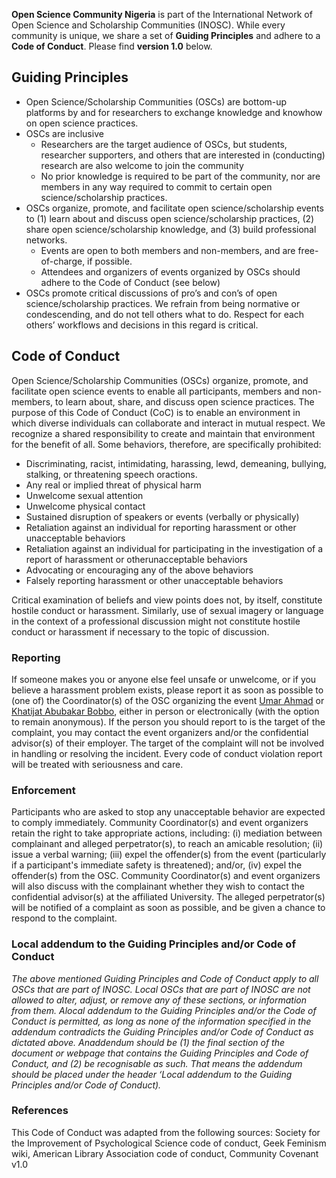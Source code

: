
**Open Science Community Nigeria** is part of the International Network of Open Science and Scholarship Communities (INOSC). While every community is unique, we share a set of **Guiding Principles** and adhere to a **Code of Conduct**. Please find **version 1.0** below.

## Guiding Principles
- Open Science/Scholarship Communities (OSCs) are bottom-up platforms by and for researchers to exchange knowledge and knowhow on open science practices.
- OSCs are inclusive 
  - Researchers are the target audience of OSCs, but students, researcher supporters, and others that are interested in (conducting) research are also welcome to join the community
  - No prior knowledge is required to be part of the community, nor are members in any way required to commit to certain open science/scholarship practices.
- OSCs organize, promote, and facilitate open science/scholarship events to (1) learn about and discuss open science/scholarship practices, (2) share open science/scholarship knowledge, and (3) build professional networks.
  - Events are open to both members and non-members, and are free-of-charge, if possible.
  - Attendees and organizers of events organized by OSCs should adhere to the Code of Conduct (see below)
- OSCs promote critical discussions of pro’s and con’s of open science/scholarship practices. We refrain from being normative or condescending, and do not tell others what to do. Respect for each others’ workflows and decisions in this regard is critical.

## Code of Conduct

Open Science/Scholarship Communities (OSCs) organize, promote, and facilitate open science events to enable all participants, members and non-members, to learn about, share, and discuss open science practices. The purpose of this Code of Conduct (CoC) is to enable an environment in which diverse individuals can collaborate and interact in mutual respect. We recognize a shared responsibility to create and maintain that environment for the benefit of all. Some behaviors, therefore, are specifically prohibited:
- Discriminating, racist, intimidating, harassing, lewd, demeaning, bullying, stalking, or threatening speech oractions.
- Any real or implied threat of physical harm
- Unwelcome sexual attention
- Unwelcome physical contact
- Sustained disruption of speakers or events (verbally or physically)
- Retaliation against an individual for reporting harassment or other unacceptable behaviors
- Retaliation against an individual for participating in the investigation of a report of harassment or otherunacceptable behaviors
- Advocating or encouraging any of the above behaviors
- Falsely reporting harassment or other unacceptable behaviors 

Critical examination of beliefs and view points does not, by itself, constitute hostile conduct or harassment. Similarly, use of sexual imagery or language in the context of a professional discussion might not constitute hostile conduct or harassment if necessary to the topic of discussion.

### Reporting

If someone makes you or anyone else feel unsafe or unwelcome, or if you believe a harassment problem exists, please report it as soon as possible to (one of) the Coordinator(s) of the OSC organizing the event [Umar Ahmad](babasaraki@yahoo.co.uk) or [Khatijat Abubakar Bobbo](khadijantii@gmail.com), either in person or electronically (with the option to remain anonymous). If the person you should report to is the target of the complaint, you may contact the event organizers and/or the confidential advisor(s) of their employer. The target of the complaint will not be involved in handling or resolving the incident. Every code of conduct violation report will be treated with seriousness and care.

### Enforcement

Participants who are asked to stop any unacceptable behavior are expected to comply immediately. Community Coordinator(s) and event organizers retain the right to take appropriate actions, including: (i) mediation between complainant and alleged perpetrator(s), to reach an amicable resolution; (ii) issue a verbal warning; (iii) expel the offender(s) from the event (particularly if a participant's immediate safety is threatened); and/or, (iv) expel the offender(s) from the OSC. Community Coordinator(s) and event organizers will also discuss with the complainant whether they wish to contact the confidential advisor(s) at the affiliated University. The alleged perpetrator(s) will be notified of a complaint as soon as possible, and be given a chance to respond to the complaint. 

### Local addendum to the Guiding Principles and/or Code of Conduct

_The above mentioned Guiding Principles and Code of Conduct apply to all OSCs that are part of INOSC. Local OSCs that are part of INOSC are not allowed to alter, adjust, or remove any of these sections, or information from them. Alocal addendum to the Guiding Principles and/or the Code of Conduct is permitted, as long as none of the information specified in the addendum contradicts the Guiding Principles and/or Code of Conduct as dictated above. Anaddendum should be (1) the final section of the document or webpage that contains the Guiding Principles and Code of Conduct, and (2) be recognisable as such. That means the addendum should be placed under the header ‘Local addendum to the Guiding Principles and/or Code of Conduct)._

### References
This Code of Conduct was adapted from the following sources: Society for the Improvement of Psychological Science code of conduct, Geek Feminism wiki, American Library Association code of conduct, Community Covenant v1.0


